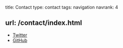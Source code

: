 title: Contact
type: contact
tags: navigation
navrank: 4

url: /contact/index.html
---
* [Twitter][twitter]
* [GitHub][gh]

[twitter]:http://twitter.com/odysimus
[gh]:http://github.com/odysimus
